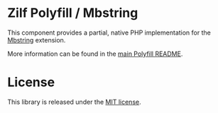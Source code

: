 Zilf Polyfill / Mbstring
===========================

This component provides a partial, native PHP implementation for the
[Mbstring](http://php.net/mbstring) extension.

More information can be found in the
[main Polyfill README](https://github.com/symfony/polyfill/blob/master/README.md).

License
=======

This library is released under the [MIT license](LICENSE).
